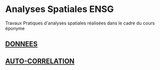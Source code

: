 # Analyses Spatiales ENSG

Travaux Pratiques d'analyses spatiales réalisées dans le cadre du cours éponyme

## [DONNEES](https://github.com/pascalpvk/AnalyseSpatialeENSG/tree/main/DONNEES)

## [AUTO-CORRELATION](https://github.com/pascalpvk/AnalyseSpatialeENSG/tree/main/AutoCorrelation)


